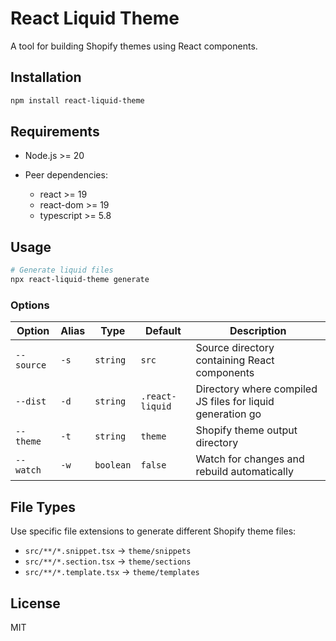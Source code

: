 # React Liquid Theme

A tool for building Shopify themes using React components.

## Installation

```bash
npm install react-liquid-theme
```

## Requirements

- Node.js >= 20
- Peer dependencies:

  - react >= 19
  - react-dom >= 19
  - typescript >= 5.8

## Usage

```bash
# Generate liquid files
npx react-liquid-theme generate
```

### Options

| Option     | Alias | Type      | Default         | Description                                                |
| ---------- | ----- | --------- | --------------- | ---------------------------------------------------------- |
| `--source` | `-s`  | `string`  | `src`           | Source directory containing React components               |
| `--dist`   | `-d`  | `string`  | `.react-liquid` | Directory where compiled JS files for liquid generation go |
| `--theme`  | `-t`  | `string`  | `theme`         | Shopify theme output directory                             |
| `--watch`  | `-w`  | `boolean` | `false`         | Watch for changes and rebuild automatically                |

## File Types

Use specific file extensions to generate different Shopify theme files:

- `src/**/*.snippet.tsx` → `theme/snippets`
- `src/**/*.section.tsx` → `theme/sections`
- `src/**/*.template.tsx` → `theme/templates`

## License

MIT
